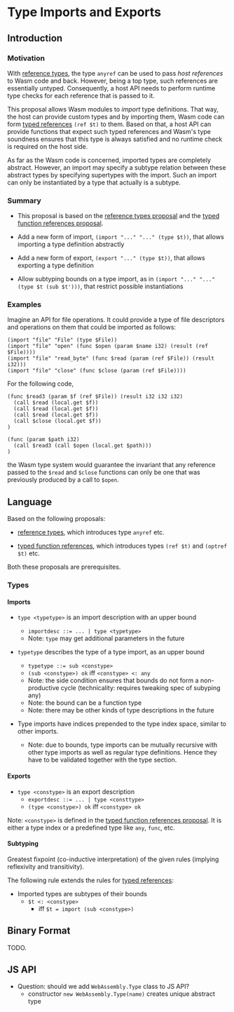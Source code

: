 # Type Imports and Exports

## Introduction

### Motivation

With [reference types](https://github.com/WebAssembly/reference-types), the type `anyref` can be used to pass *host references* to Wasm code and back.
However, being a top type, such references are essentially untyped.
Consequently, a host API needs to perform runtime type checks for each reference that is passed to it.

This proposal allows Wasm modules to *import* type definitions.
That way, the host can provide custom types and by importing them, Wasm code can form [typed references](https://github.com/WebAssembly/function-references) `(ref $t)` to them.
Based on that, a host API can provide functions that expect such typed references and Wasm's type soundness ensures that this type is always satisfied and no runtime check is required on the host side.

As far as the Wasm code is concerned, imported types are completely abstract.
However, an import may specify a subtype relation between these abstract types by specifying supertypes with the import.
Such an import can only be instantiated by a type that actually is a subtype.


### Summary

* This proposal is based on the [reference types proposal](https://github.com/WebAssembly/reference-types) and the [typed function references proposal](https://github.com/WebAssembly/function-references).

* Add a new form of import, `(import "..." "..." (type $t))`, that allows importing a type definition abstractly

* Add a new form of export, `(export "..." (type $t))`, that allows exporting a type definition

* Allow subtyping bounds on a type import, as in `(import "..." "..." (type $t (sub $t')))`, that restrict possible instantiations


### Examples

Imagine an API for file operations. It could provide a type of file descriptors and operations on them that could be imported as follows:
```wasm
(import "file" "File" (type $File))
(import "file" "open" (func $open (param $name i32) (result (ref $File))))
(import "file" "read_byte" (func $read (param (ref $File)) (result i32)))
(import "file" "close" (func $close (param (ref $File))))
```
For the following code,
```wasm
(func $read3 (param $f (ref $File)) (result i32 i32 i32)
  (call $read (local.get $f))
  (call $read (local.get $f))
  (call $read (local.get $f))
  (call $close (local.get $f))
)

(func (param $path i32)
  (call $read3 (call $open (local.get $path)))
)
```
the Wasm type system would guarantee the invariant that any reference passed to the `$read` and `$close` functions can only be one that was previously produced by a call to `$open`.


## Language

Based on the following proposals:

* [reference types](https://github.com/WebAssembly/reference-types), which introduces type `anyref` etc.

* [typed function references](https://github.com/WebAssembly/function-references), which introduces types `(ref $t)` and `(optref $t)` etc.

Both these proposals are prerequisites.


### Types

#### Imports

* `type <typetype>` is an import description with an upper bound
  - `importdesc ::= ... | type <typetype>`
  - Note: `type` may get additional parameters in the future

* `typetype` describes the type of a type import, as an upper bound
  - `typetype ::= sub <constype>`
  - `(sub <constype>) ok` iff `<constype> <: any`
  - Note: the side condition ensures that bounds do not form a non-productive cycle (technicality: requires tweaking spec of subyping any)
  - Note: the bound can be a function type
  - Note: there may be other kinds of type descriptions in the future

* Type imports have indices prepended to the type index space, similar to other imports.
  - Note: due to bounds, type imports can be mutually recursive with other type imports as well as regular type definitions. Hence they have to be validated together with the type section.


#### Exports

* `type <constype>` is an export description
  - `exportdesc ::= ... | type <consttype>`
  - `(type <constype>) ok` iff `<constype> ok`

Note: `<constype>` is defined in the [typed function references proposal](https://github.com/WebAssembly/function-references). It is either a type index or a predefined type like `any`, `func`, etc.


#### Subtyping

Greatest fixpoint (co-inductive interpretation) of the given rules (implying reflexivity and transitivity).

The following rule extends the rules for [typed references](https://github.com/WebAssembly/function-references/proposals/function-references/Overview.md#subtyping):

* Imported types are subtypes of their bounds
  - `$t <: <constype>`
    - iff `$t = import (sub <constype>)`


## Binary Format

TODO.


## JS API

* Question: should we add `WebAssembly.Type` class to JS API?
  - constructor `new WebAssembly.Type(name)` creates unique abstract type
